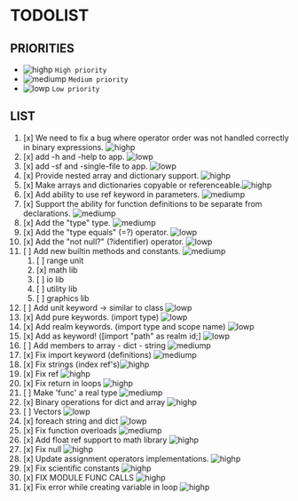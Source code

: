 # TODOLIST

PRIORITIES
-----------------------------------------
[highp]: https://placehold.co/15x15/FF4136/FF4136.png
[mediump]: https://placehold.co/15x15/FFD700/FFD700.png
[lowp]: https://placehold.co/15x15/32CD32/32CD32.png

- ![highp] `High priority`
- ![mediump] `Medium priority`
- ![lowp] `Low priority`

LIST
-----------------------------------------
1. [x] We need to fix a bug where operator order was not handled correctly in binary expressions. ![highp]
2. [x] add -h and -help to app. ![lowp]
3. [x] add -sf and -single-file to app. ![lowp]
4. [x] Provide nested array and dictionary support. ![highp]
5. [x] Make arrays and dictionaries copyable or referenceable.![highp]
6. [x] Add ability to use ref keyword in parameters. ![mediump]
7. [x] Support the ability for function definitions to be separate from declarations. ![mediump]
8. [x] Add the "type" type. ![mediump]
8. [x] Add the "type equals" (=?) operator. ![lowp]
9. [x] Add the "not null?" (?identifier) operator.  ![lowp]
10. [ ] Add new builtin methods and constants. ![mediump]
	1. [ ] range unit
	2. [x] math lib
	3. [ ] io lib
	4. [ ] utility lib
	5. [ ] graphics lib
11. [ ] Add unit keyword -> similar to class ![lowp]
12. [x] Add pure keywords. (import type) ![lowp]
13. [x] Add realm keywords. (import type and scope name) ![lowp]
14. [x] Add as keyword! ([import "path" as realm id;] ![lowp]
15. [ ] Add members to array - dict - string ![mediump]
16. [x] Fix import keyword (definitions) ![mediump]
17. [x] Fix strings (index ref's)![highp]
18. [x] Fix ref ![highp]
19. [x] Fix return in loops ![highp]
20. [ ] Make 'func' a real type ![mediump]
20. [x] Binary operations for dict and array ![highp]
20. [ ] Vectors ![lowp]
20. [x] foreach string and dict ![lowp]
20. [x] Fix function overloads ![mediump]
20. [x] Add float ref support to math library ![highp]
20. [x] Fix null ![highp]
20. [x] Update assignment operators implementations. ![highp]
20. [x] Fix scientific constants ![highp]
20. [x] FIX MODULE FUNC CALLS ![highp]
20. [x] Fix error while creating variable in loop ![highp]